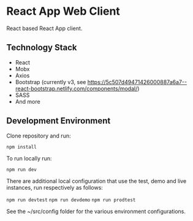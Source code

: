 # React App Web Client

React based React App client.

## Technology Stack

* React
* Mobx
* Axios
* Bootstrap (currently v3, see https://5c507d49471426000887a6a7--react-bootstrap.netlify.com/components/modal/)
* SASS
* And more

## Development Environment

Clone repository and run:

`npm install`

To run locally run:

`npm run dev`

There are additional local configuration that use the test, demo and live instances, run respectively as follows:

`npm run devtest`
`npm run devdemo`
`npm run prodtest`

See the ~/src/config folder for the various environment configurations.
